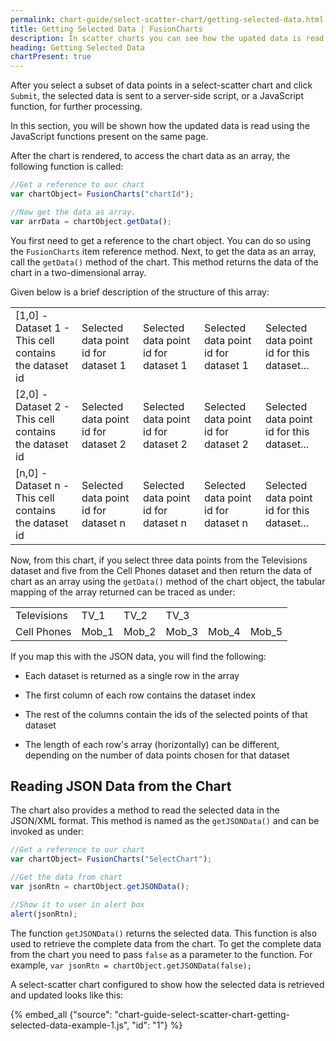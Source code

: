 ```yaml
---
permalink: chart-guide/select-scatter-chart/getting-selected-data.html
title: Getting Selected Data | FusionCharts
description: In scatter charts you can see how the upated data is read using JavaScript functions present on the page.
heading: Getting Selected Data
chartPresent: true
---
```


After you select a subset of data points in a select-scatter chart and click `Submit`, the selected data is sent to a server-side script, or a JavaScript function, for further processing.

In this section, you will be shown how the updated data is read using the JavaScript functions present on the same page.

After the chart is rendered, to access the chart data as an array, the following function is called:

```javascript
//Get a reference to our chart
var chartObject= FusionCharts("chartId");

//Now get the data as array.
var arrData = chartObject.getData();
```

You first need to get a reference to the chart object. You can do so using the `FusionCharts` item reference method. Next, to get the data as an array, call the `getData()` method of the chart. This method returns the data of the chart in a two-dimensional array.

Given below is a brief description of the structure of this array:

<table>
  <tr>
    <td>[1,0] - Dataset 1 - This cell contains the dataset id</td>
    <td>Selected data point id for dataset 1	</td>
    <td>Selected data point id for dataset 1	</td>
    <td>Selected data point id for dataset 1</td>
    <td>Selected data point id for this dataset… </td>
  </tr>
  <tr>
    <td>[2,0] - Dataset 2 - This cell contains the dataset id</td>
    <td>Selected data point id for dataset 2	</td>
    <td>Selected data point id for dataset 2	</td>
    <td>Selected data point id for dataset 2	</td>
    <td>Selected data point id for this dataset...</td>
  </tr>
  <tr>
    <td>[n,0] - Dataset n - This cell contains the dataset id</td>
    <td>Selected data point id for dataset n	</td>
    <td>Selected data point id for dataset n	</td>
    <td>Selected data point id for dataset n	</td>
    <td>Selected data point id for this dataset...</td>
  </tr>
</table>


Now, from this chart, if you select three data points from the Televisions dataset and five from the Cell Phones dataset and then return the data of chart as an array using the `getData()` method of the chart object, the tabular mapping of the array returned can be traced as under:

<table>
  <tr>
    <td>Televisions</td>
    <td>TV_1</td>
    <td>TV_2</td>
    <td>TV_3</td>
    <td></td>
    <td></td>
  </tr>
  <tr>
    <td>Cell Phones</td>
    <td>Mob_1</td>
    <td>Mob_2</td>
    <td>Mob_3</td>
    <td>Mob_4</td>
    <td>Mob_5</td>
  </tr>
</table>


If you map this with the JSON data, you will find the following:

* Each dataset is returned as a single row in the array

* The first column of each row contains the dataset index

* The rest of the columns contain the ids of the selected points of that dataset

* The length of each row's array (horizontally) can be different, depending on the number of data points chosen for that dataset

## Reading JSON Data from the Chart

The chart also provides a method to read the selected data in the JSON/XML format. This method is named as the `getJSONData()` and can be invoked as under:

```javascript
//Get a reference to our chart
var chartObject= FusionCharts("SelectChart");

//Get the data from chart
var jsonRtn = chartObject.getJSONData();

//Show it to user in alert box
alert(jsonRtn);
```

The function `getJSONData()` returns the selected data. This function is also used to retrieve the complete data from the chart. To get the complete data from the chart you need to pass `false` as a parameter to the function. For example, `var jsonRtn = chartObject.getJSONData(false);`

A select-scatter chart configured to show how the selected data is retrieved and updated looks like this:

{% embed_all {"source": "chart-guide-select-scatter-chart-getting-selected-data-example-1.js", "id": "1"} %}